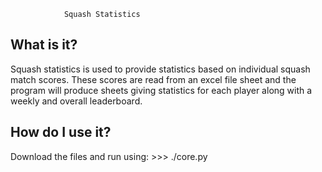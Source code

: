                 Squash Statistics

What is it?
-----------

Squash statistics is used to provide statistics based on 
individual squash match scores.
These scores are read from an excel file sheet and the program
will produce sheets giving statistics for each player along with
a weekly and overall leaderboard.

How do I use it?
----------------

Download the files and run using:
    >>> ./core.py

